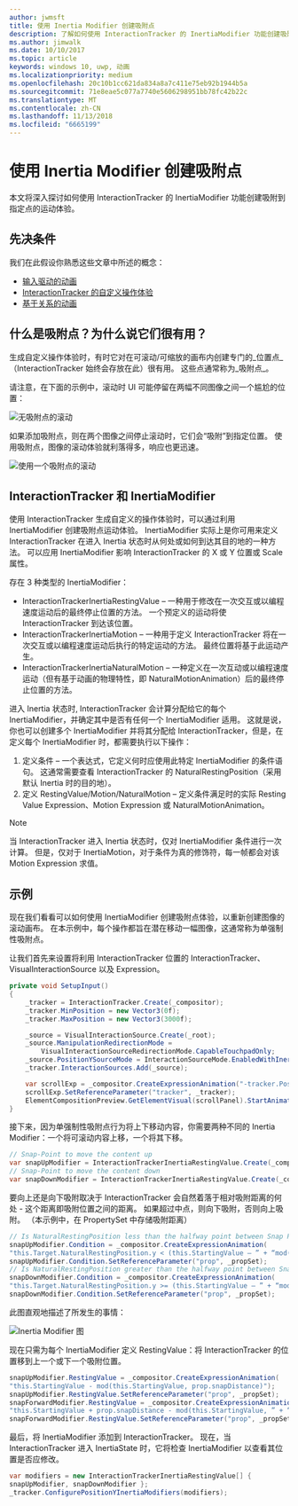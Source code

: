 ```yaml
---
author: jwmsft
title: 使用 Inertia Modifier 创建吸附点
description: 了解如何使用 InteractionTracker 的 InertiaModifier 功能创建吸附到指定点的运动体验。
ms.author: jimwalk
ms.date: 10/10/2017
ms.topic: article
keywords: windows 10, uwp, 动画
ms.localizationpriority: medium
ms.openlocfilehash: 20c10b1cc621da834a8a7c411e75eb92b1944b5a
ms.sourcegitcommit: 71e8eae5c077a7740e5606298951bb78fc42b22c
ms.translationtype: MT
ms.contentlocale: zh-CN
ms.lasthandoff: 11/13/2018
ms.locfileid: "6665199"
---
```

# <a name="create-snap-points-with-inertia-modifiers"></a>使用 Inertia Modifier 创建吸附点

本文将深入探讨如何使用 InteractionTracker 的 InertiaModifier 功能创建吸附到指定点的运动体验。

## <a name="prerequisites"></a>先决条件

我们在此假设你熟悉这些文章中所述的概念：

- [输入驱动的动画](input-driven-animations.md)
- [InteractionTracker 的自定义操作体验](interaction-tracker-manipulations.md)
- [基于关系的动画](relation-animations.md)

## <a name="what-are-snap-points-and-why-are-they-useful"></a>什么是吸附点？为什么说它们很有用？

生成自定义操作体验时，有时它对在可滚动/可缩放的画布内创建专门的_位置点_（InteractionTracker 始终会存放在此）很有用。 这些点通常称为_吸附点_。

请注意，在下面的示例中，滚动时 UI 可能停留在两幅不同图像之间一个尴尬的位置：

![无吸附点的滚动](images/animation/snap-points-none.gif)

如果添加吸附点，则在两个图像之间停止滚动时，它们会“吸附”到指定位置。 使用吸附点，图像的滚动体验就利落得多，响应也更迅速。

![使用一个吸附点的滚动](images/animation/snap-points-single.gif)

## <a name="interactiontracker-and-inertiamodifiers"></a>InteractionTracker 和 InertiaModifier

使用 InteractionTracker 生成自定义的操作体验时，可以通过利用 InertiaModifier 创建吸附点运动体验。 InertiaModifier 实际上是你可用来定义 InteractionTracker 在进入 Inertia 状态时从何处或如何到达其目的地的一种方法。 可以应用 InertiaModifier 影响 InteractionTracker 的 X 或 Y 位置或 Scale 属性。

存在 3 种类型的 InertiaModifier：

- InteractionTrackerInertiaRestingValue – 一种用于修改在一次交互或以编程速度运动后的最终停止位置的方法。 一个预定义的运动将使 InteractionTracker 到达该位置。
- InteractionTrackerInertiaMotion – 一种用于定义 InteractionTracker 将在一次交互或以编程速度运动后执行的特定运动的方法。 最终位置将基于此运动产生。
- InteractionTrackerInertiaNaturalMotion – 一种定义在一次互动或以编程速度运动（但有基于动画的物理特性，即 NaturalMotionAnimation）后的最终停止位置的方法。

进入 Inertia 状态时, InteractionTracker 会计算分配给它的每个 InertiaModifier，并确定其中是否有任何一个 InertiaModifier 适用。 这就是说，你也可以创建多个 InertiaModifier 并将其分配给 InteractionTracker，但是，在定义每个 InertiaModifier 时，都需要执行以下操作：

1. 定义条件 – 一个表达式，它定义何时应使用此特定 InertiaModifier 的条件语句。 这通常需要查看 InteractionTracker 的 NaturalRestingPosition（采用默认 Inertia 时的目的地）。
1. 定义 RestingValue/Motion/NaturalMotion – 定义条件满足时的实际 Resting Value Expression、Motion Expression 或 NaturalMotionAnimation。

> [!NOTE]
> 当 InteractionTracker 进入 Inertia 状态时，仅对 InertiaModifier 条件进行一次计算。 但是，仅对于 InertiaMotion，对于条件为真的修饰符，每一帧都会对该 Motion Expression 求值。

## <a name="example"></a>示例

现在我们看看可以如何使用 InertiaModifier 创建吸附点体验，以重新创建图像的滚动画布。 在本示例中，每个操作都旨在潜在移动一幅图像，这通常称为单强制性吸附点。

让我们首先来设置将利用 InteractionTracker 位置的 InteractionTracker、VisualInteractionSource 以及 Expression。

```csharp
private void SetupInput()
{
    _tracker = InteractionTracker.Create(_compositor);
    _tracker.MinPosition = new Vector3(0f);
    _tracker.MaxPosition = new Vector3(3000f);

    _source = VisualInteractionSource.Create(_root);
    _source.ManipulationRedirectionMode =
        VisualInteractionSourceRedirectionMode.CapableTouchpadOnly;
    _source.PositionYSourceMode = InteractionSourceMode.EnabledWithInertia;
    _tracker.InteractionSources.Add(_source);

    var scrollExp = _compositor.CreateExpressionAnimation("-tracker.Position.Y");
    scrollExp.SetReferenceParameter("tracker", _tracker);
    ElementCompositionPreview.GetElementVisual(scrollPanel).StartAnimation("Offset.Y", scrollExp);
}
```

接下来，因为单强制性吸附点行为将上下移动内容，你需要两种不同的 Inertia Modifier：一个将可滚动内容上移，一个将其下移。

```csharp
// Snap-Point to move the content up
var snapUpModifier = InteractionTrackerInertiaRestingValue.Create(_compositor);
// Snap-Point to move the content down
var snapDownModifier = InteractionTrackerInertiaRestingValue.Create(_compositor);
```

要向上还是向下吸附取决于 InteractionTracker 会自然着落于相对吸附距离的何处 - 这个距离即吸附位置之间的距离。 如果超过中点，则向下吸附，否则向上吸附。 （本示例中，在 PropertySet 中存储吸附距离）

```csharp
// Is NaturalRestingPosition less than the halfway point between Snap Points?
snapUpModifier.Condition = _compositor.CreateExpressionAnimation(
"this.Target.NaturalRestingPosition.y < (this.StartingValue – ” + “mod(this.StartingValue, prop.snapDistance) + prop.snapDistance / 2)");
snapUpModifier.Condition.SetReferenceParameter("prop", _propSet);
// Is NaturalRestingPosition greater than the halfway point between Snap Points?
snapDownModifier.Condition = _compositor.CreateExpressionAnimation(
"this.Target.NaturalRestingPosition.y >= (this.StartingValue – ” + “mod(this.StartingValue, prop.snapDistance) + prop.snapDistance / 2)");
snapDownModifier.Condition.SetReferenceParameter("prop", _propSet);
```

此图直观地描述了所发生的事情：

![Inertia Modifier 图](images/animation/inertia-modifier-diagram.png)

现在只需为每个 InertiaModifier 定义 RestingValue：将 InteractionTracker 的位置移到上一个或下一个吸附位置。

```csharp
snapUpModifier.RestingValue = _compositor.CreateExpressionAnimation(
"this.StartingValue - mod(this.StartingValue, prop.snapDistance)");
snapUpModifier.RestingValue.SetReferenceParameter("prop", _propSet);
snapForwardModifier.RestingValue = _compositor.CreateExpressionAnimation(
"this.StartingValue + prop.snapDistance - mod(this.StartingValue, ” + “prop.snapDistance)");
snapForwardModifier.RestingValue.SetReferenceParameter("prop", _propSet);
```

最后，将 InertiaModifier 添加到 InteractionTracker。 现在，当 InteractionTracker 进入 InertiaState 时，它将检查 InertiaModifier 以查看其位置是否应修改。

```csharp
var modifiers = new InteractionTrackerInertiaRestingValue[] { 
snapUpModifier, snapDownModifier };
_tracker.ConfigurePositionYInertiaModifiers(modifiers);
```